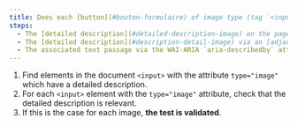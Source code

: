 ```yaml
---
title: Does each [button](#bouton-formulaire) of image type (tag `<input>` with the attribute `type="image"`) [carrying information](#image-carrying-information), having a [detailed description](#detailed-description-image), check these conditions?
steps:
  - The [detailed description](#detailed-description-image) on the page and indicated by the [text alternative](#text-alternative-image) is relevant.
  - The [detailed description](#description-detail-image) via an [adjacent link or button](#adjacent-link-or-button) is relevant.
  - The associated text passage via the WAI-ARIA `aria-describedby` attribute is relevant.
---
```


1. Find elements in the document `<input>` with the attribute `type="image"` which have a detailed description.
2. For each `<input>` element with the `type="image"` attribute, check that the detailed description is relevant.
3. If this is the case for each image, **the test is validated**.
